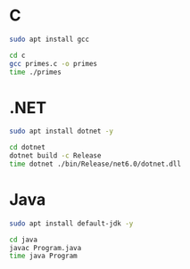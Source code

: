 # C

```sh
sudo apt install gcc
```

```sh
cd c
gcc primes.c -o primes
time ./primes
```


# .NET

```sh
sudo apt install dotnet -y
```

```sh
cd dotnet
dotnet build -c Release
time dotnet ./bin/Release/net6.0/dotnet.dll
```


# Java

```sh
sudo apt install default-jdk -y
```

```sh
cd java
javac Program.java
time java Program
```
